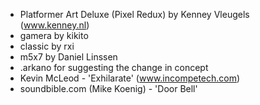 - Platformer Art Deluxe (Pixel Redux) by Kenney Vleugels (www.kenney.nl)
- gamera by kikito
- classic by rxi
- m5x7 by Daniel Linssen
- .arkano for suggesting the change in concept
- Kevin McLeod - 'Exhilarate' (www.incompetech.com)
- soundbible.com (Mike Koenig) - 'Door Bell'